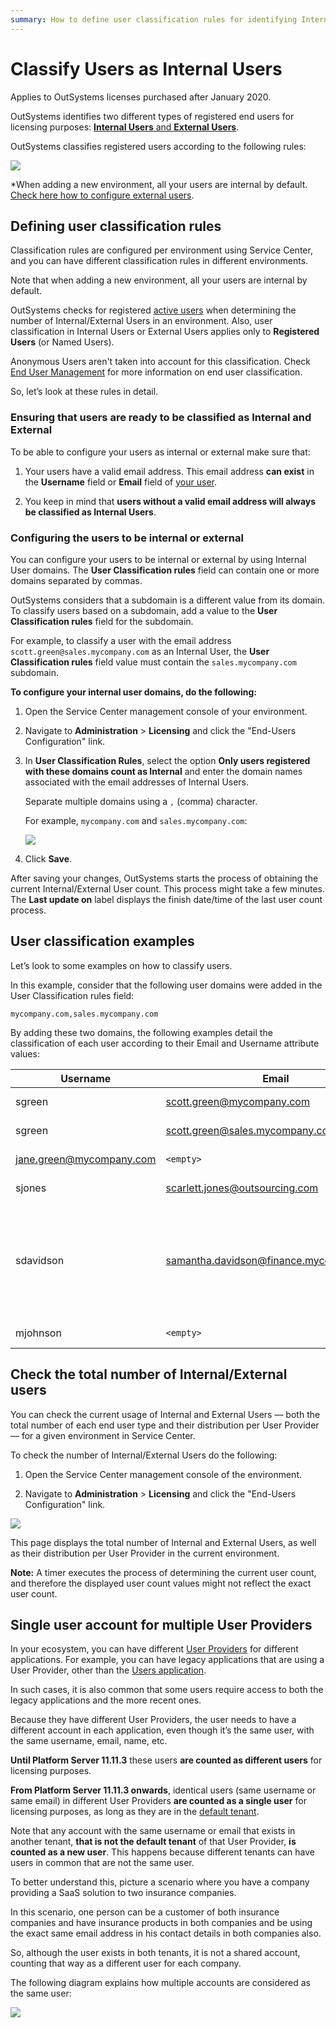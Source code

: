 ```yaml
---
summary: How to define user classification rules for identifying Internal Users.
---
```


# Classify Users as Internal Users

<div class="info" markdown="1">

Applies to OutSystems licenses purchased after January 2020.

</div>

OutSystems identifies two different types of registered end users for licensing purposes: [**Internal Users** and **External Users**](intro.md#internal-external).

OutSystems classifies registered users according to the following rules:

![](images/classify_internal_users.png?width=750)

*When adding a new environment, all your users are internal by default. [Check here how to configure external users](https://success.outsystems.com/Documentation/11/Developing_an_Application/Secure_the_Application/End_User_Management/Classify_Users_as_Internal_Users#Configuring_the_users_to_be_internal_or_external
).

## Defining user classification rules

Classification rules are configured per environment using Service Center, and you can have different classification rules in different environments. 

<div class="info" markdown="1">
Note that when adding a new environment, all your users are internal by default.
</div>

OutSystems checks for registered [active users](add-delete-users.md#activate-deactivate) when determining the number of Internal/External Users in an environment. Also, user classification in Internal Users or External Users applies only to **Registered Users** (or Named Users). 

Anonymous Users aren't taken into account for this classification. Check [End User Management](intro.md) for more information on end user classification.

So, let’s look at these rules in detail.

### Ensuring that users are ready to be classified as Internal and External

To be able to configure your users as internal or external make sure that:

1. Your users have a valid email address. This email address **can exist** in the **Username** field or **Email** field of [your user](add-delete-users.md).

1. You keep in mind that **users without a valid email address will always be classified as Internal Users**.

### Configuring the users to be internal or external 

You can configure your users to be internal or external by using Internal User domains. The **User Classification rules** field can contain one or more domains separated by commas.

OutSystems considers that a subdomain is a different value from its domain. To classify users based on a subdomain, add a value to the **User Classification rules** field for the subdomain.

For example, to classify a user with the email address `scott.green@sales.mycompany.com` as an Internal User, the **User Classification rules** field value must contain the `sales.mycompany.com` subdomain.

**To configure your internal user domains, do the following:**

1. Open the Service Center management console of your environment.

1. Navigate to **Administration** > **Licensing** and click the "End-Users Configuration" link.

1. In **User Classification Rules**, select the option **Only users registered with these domains count as Internal** and enter the domain names associated with the email addresses of Internal Users. 

    Separate multiple domains using a `,` (comma) character.

    For example, `mycompany.com` and `sales.mycompany.com`:

    ![](images/sc-user-classification-rules.png?width=900)

1. Click **Save**.

After saving your changes, OutSystems starts the process of obtaining the current Internal/External User count. This process might take a few minutes. The **Last update on** label displays the finish date/time of the last user count process.

## User classification examples

Let’s look to some examples on how to classify users.

In this example, consider that the following user domains were added in the User Classification rules field:

`mycompany.com,sales.mycompany.com`

By adding these two domains, the following examples detail the classification of each user according to their Email and Username attribute values:

|Username|Email|User Classification|
|---|---|---|
|sgreen|scott.green@mycompany.com|Considered an **Internal User**|
|sgreen|scott.green@sales.mycompany.com|Considered an **Internal User**|
|jane.green@mycompany.com|`<empty>`|Considered an **Internal User**|
|sjones|scarlett.jones@outsourcing.com|Considered an **External User**|
|sdavidson|samantha.davidson@finance.mycompany.com|Considered an **External User**, because classification rules consider subdomains different from domains (`sales.mycompany.com <> mycompany.com`)|
|mjohnson|`<empty>`|Considered an **Internal User**|

## Check the total number of Internal/External users

You can check the current usage of Internal and External Users — both the total number of each end user type and their distribution per User Provider — for a given environment in Service Center.

To check the number of Internal/External Users do the following:

1. Open the Service Center management console of the environment.

1. Navigate to **Administration** > **Licensing** and click the "End-Users Configuration" link.

![](images/sc-end-users-configuration.png?width=900)

This page displays the total number of Internal and External Users, as well as their distribution per User Provider in the current environment. 

**Note:** A timer executes the process of determining the current user count, and therefore the displayed user count values might not reflect the exact user count.

## Single user account for multiple User Providers 

In your ecosystem, you can have different [User Providers](https://success.outsystems.com/Documentation/11/Developing_an_Application/Secure_the_Application/End_User_Management#User_providers) for different applications. For example, you can have legacy applications that are using a User Provider, other than the [Users application](https://success.outsystems.com/Documentation/11/Developing_an_Application/Secure_the_Application/End_User_Management/Access_the_Users_application).

In such cases, it is also common that some users require access to both the legacy applications and the more recent ones. 

Because they have different User Providers, the user needs to have a different account in each application, even though it’s the same user, with the same username, email, name, etc.

**Until Platform Server 11.11.3** these users **are counted as different users** for licensing purposes.

**From Platform Server 11.11.3 onwards**, identical users (same username or same email) in different User Providers **are counted as a single user** for licensing purposes, as long as they are in the [default tenant](https://success.outsystems.com/Documentation/11/Developing_an_Application/Secure_the_Application/End_User_Management#tenants).

Note that any account with the same username or email that exists in another tenant, **that is not the default tenant** of that User Provider, **is counted as a new user**. This happens because different tenants can have users in common that are not the same user. 

To better understand this, picture a scenario where you have a company providing a SaaS solution to two insurance companies.

In this scenario, one person can be a customer of both insurance companies and have insurance products in both companies and be using the exact same email address in his contact details in both companies also.

So, although the user exists in both tenants, it is not a shared account, counting that way as a different user for each company.

The following diagram explains how multiple accounts are considered as the same user:

![](images/multiple-accounts-the-same-user.png?width=750px)
